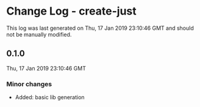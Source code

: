 # Change Log - create-just

This log was last generated on Thu, 17 Jan 2019 23:10:46 GMT and should not be manually modified.

## 0.1.0
Thu, 17 Jan 2019 23:10:46 GMT

### Minor changes

- Added: basic lib generation

